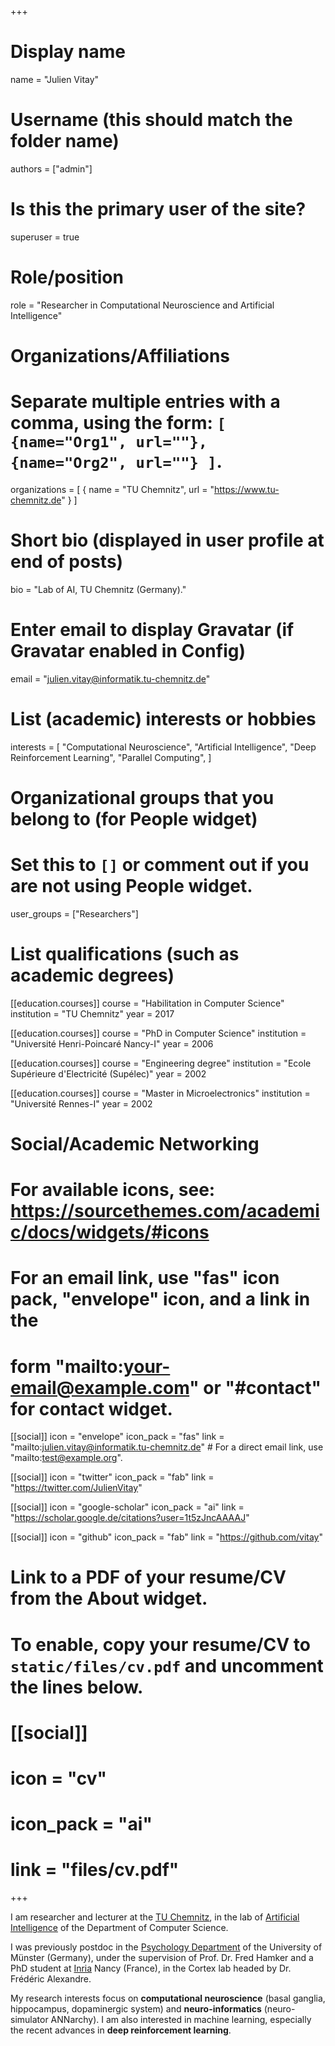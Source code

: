 +++
# Display name
name = "Julien Vitay"

# Username (this should match the folder name)
authors = ["admin"]

# Is this the primary user of the site?
superuser = true

# Role/position
role = "Researcher in Computational Neuroscience and Artificial Intelligence"

# Organizations/Affiliations
#   Separate multiple entries with a comma, using the form: `[ {name="Org1", url=""}, {name="Org2", url=""} ]`.
organizations = [ { name = "TU Chemnitz", url = "https://www.tu-chemnitz.de" } ]

# Short bio (displayed in user profile at end of posts)
bio = "Lab of AI, TU Chemnitz (Germany)."

# Enter email to display Gravatar (if Gravatar enabled in Config)
email = "julien.vitay@informatik.tu-chemnitz.de"

# List (academic) interests or hobbies
interests = [
    "Computational Neuroscience",
    "Artificial Intelligence",
    "Deep Reinforcement Learning",
    "Parallel Computing",
]

# Organizational groups that you belong to (for People widget)
#   Set this to `[]` or comment out if you are not using People widget.
user_groups = ["Researchers"]

# List qualifications (such as academic degrees)
[[education.courses]]
  course = "Habilitation in Computer Science"
  institution = "TU Chemnitz"
  year = 2017

[[education.courses]]
  course = "PhD in Computer Science"
  institution = "Université Henri-Poincaré Nancy-I"
  year = 2006

[[education.courses]]
  course = "Engineering degree"
  institution = "Ecole Supérieure d'Electricité (Supélec)"
  year = 2002

[[education.courses]]
  course = "Master in Microelectronics"
  institution = "Université Rennes-I"
  year = 2002

# Social/Academic Networking
# For available icons, see: https://sourcethemes.com/academic/docs/widgets/#icons
#   For an email link, use "fas" icon pack, "envelope" icon, and a link in the
#   form "mailto:your-email@example.com" or "#contact" for contact widget.

[[social]]
  icon = "envelope"
  icon_pack = "fas"
  link = "mailto:julien.vitay@informatik.tu-chemnitz.de"  # For a direct email link, use "mailto:test@example.org".

[[social]]
  icon = "twitter"
  icon_pack = "fab"
  link = "https://twitter.com/JulienVitay"

[[social]]
  icon = "google-scholar"
  icon_pack = "ai"
  link = "https://scholar.google.de/citations?user=1t5zJncAAAAJ"

[[social]]
  icon = "github"
  icon_pack = "fab"
  link = "https://github.com/vitay"

# Link to a PDF of your resume/CV from the About widget.
# To enable, copy your resume/CV to `static/files/cv.pdf` and uncomment the lines below.
# [[social]]
#   icon = "cv"
#   icon_pack = "ai"
#   link = "files/cv.pdf"

+++

I am researcher and lecturer at the [TU Chemnitz](http://www.tu-chemnitz.de/), in the lab of [Artificial Intelligence](http://www.tu-chemnitz.de/informatik/KI/) of the Department of Computer Science.

I was previously postdoc in the [Psychology Department](http://www.uni-muenster.de/Psychologie/) of the University of Münster (Germany), under the supervision of Prof. Dr. Fred Hamker and a PhD student at [Inria](http://www.inria.fr/) Nancy (France), in the Cortex lab headed by Dr. Frédéric Alexandre.

My research interests focus on **computational neuroscience** (basal ganglia, hippocampus, dopaminergic system) and **neuro-informatics** (neuro-simulator ANNarchy). I am also interested in machine learning, especially the recent advances in **deep reinforcement learning**.
